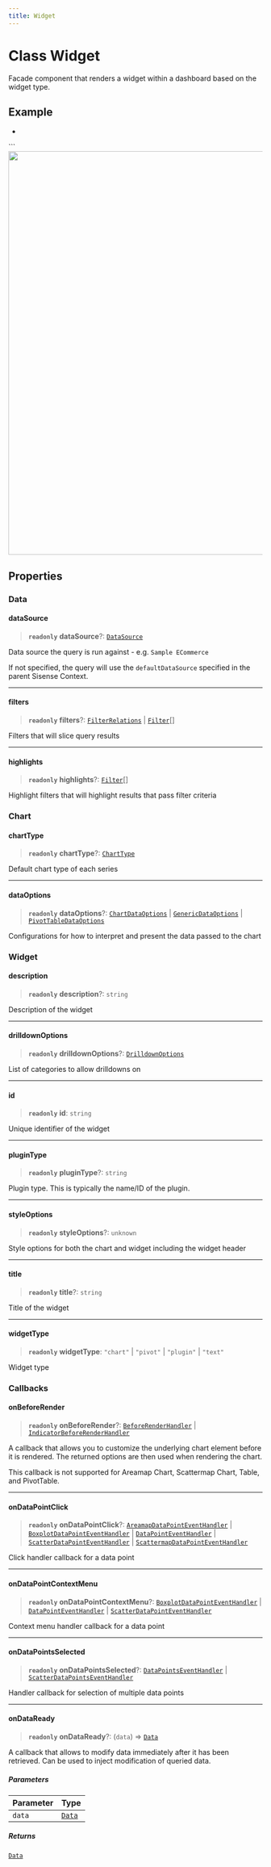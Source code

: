 ```yaml
---
title: Widget
---
```


# Class Widget

Facade component that renders a widget within a dashboard based on the widget type.

## Example

* ```vue
<script setup lang="ts">
import { Widget, type WidgetProps } from '@sisense/sdk-ui-vue';
import { measureFactory } from '@sisense/sdk-data';

const widgetProps: WidgetProps = {
 id: 'widget-id',
 widgetType: 'chart',
 dataSource: DM.DataSource,
 chartType: 'column',
 dataOptions: {
   category: [dimProductName],
   value: [
     {
       column: measureFactory.sum(DM.Fact_Sale_orders.OrderRevenue, 'Total Revenue'),
       sortType: 'sortDesc',
     },
   ],
   breakBy: [],
 },
};
</script>

<template>
 <Widget
   :id="widgetProps.id"
   :widgetType="widgetProps.widgetType"
   :dataSource="widgetProps.dataSource"
   :chartType="widgetProps.chartType"
   :dataOptions="widgetProps.dataOptions"
 />
</template>
```
<img src="../../../img/vue-widget-example.png" width="800px" />

## Properties

### Data

#### dataSource

> **`readonly`** **dataSource**?: [`DataSource`](../../sdk-data/type-aliases/type-alias.DataSource.md)

Data source the query is run against - e.g. `Sample ECommerce`

If not specified, the query will use the `defaultDataSource` specified in the parent Sisense Context.

***

#### filters

> **`readonly`** **filters**?: [`FilterRelations`](../../sdk-data/interfaces/interface.FilterRelations.md) \| [`Filter`](../../sdk-data/interfaces/interface.Filter.md)[]

Filters that will slice query results

***

#### highlights

> **`readonly`** **highlights**?: [`Filter`](../../sdk-data/interfaces/interface.Filter.md)[]

Highlight filters that will highlight results that pass filter criteria

### Chart

#### chartType

> **`readonly`** **chartType**?: [`ChartType`](../type-aliases/type-alias.ChartType.md)

Default chart type of each series

***

#### dataOptions

> **`readonly`** **dataOptions**?: [`ChartDataOptions`](../type-aliases/type-alias.ChartDataOptions.md) \| [`GenericDataOptions`](../../sdk-ui/type-aliases/type-alias.GenericDataOptions.md) \| [`PivotTableDataOptions`](../interfaces/interface.PivotTableDataOptions.md)

Configurations for how to interpret and present the data passed to the chart

### Widget

#### description

> **`readonly`** **description**?: `string`

Description of the widget

***

#### drilldownOptions

> **`readonly`** **drilldownOptions**?: [`DrilldownOptions`](../type-aliases/type-alias.DrilldownOptions.md)

List of categories to allow drilldowns on

***

#### id

> **`readonly`** **id**: `string`

Unique identifier of the widget

***

#### pluginType

> **`readonly`** **pluginType**?: `string`

Plugin type. This is typically the name/ID of the plugin.

***

#### styleOptions

> **`readonly`** **styleOptions**?: `unknown`

Style options for both the chart and widget including the widget header

***

#### title

> **`readonly`** **title**?: `string`

Title of the widget

***

#### widgetType

> **`readonly`** **widgetType**: `"chart"` \| `"pivot"` \| `"plugin"` \| `"text"`

Widget type

### Callbacks

#### onBeforeRender

> **`readonly`** **onBeforeRender**?: [`BeforeRenderHandler`](../type-aliases/type-alias.BeforeRenderHandler.md) \| [`IndicatorBeforeRenderHandler`](../type-aliases/type-alias.IndicatorBeforeRenderHandler.md)

A callback that allows you to customize the underlying chart element before it is rendered. The returned options are then used when rendering the chart.

This callback is not supported for Areamap Chart, Scattermap Chart, Table, and PivotTable.

***

#### onDataPointClick

> **`readonly`** **onDataPointClick**?: [`AreamapDataPointEventHandler`](../../sdk-ui/type-aliases/type-alias.AreamapDataPointEventHandler.md) \| [`BoxplotDataPointEventHandler`](../../sdk-ui/type-aliases/type-alias.BoxplotDataPointEventHandler.md) \| [`DataPointEventHandler`](../../sdk-ui/type-aliases/type-alias.DataPointEventHandler.md) \| [`ScatterDataPointEventHandler`](../../sdk-ui/type-aliases/type-alias.ScatterDataPointEventHandler.md) \| [`ScattermapDataPointEventHandler`](../../sdk-ui/type-aliases/type-alias.ScattermapDataPointEventHandler.md)

Click handler callback for a data point

***

#### onDataPointContextMenu

> **`readonly`** **onDataPointContextMenu**?: [`BoxplotDataPointEventHandler`](../../sdk-ui/type-aliases/type-alias.BoxplotDataPointEventHandler.md) \| [`DataPointEventHandler`](../../sdk-ui/type-aliases/type-alias.DataPointEventHandler.md) \| [`ScatterDataPointEventHandler`](../../sdk-ui/type-aliases/type-alias.ScatterDataPointEventHandler.md)

Context menu handler callback for a data point

***

#### onDataPointsSelected

> **`readonly`** **onDataPointsSelected**?: [`DataPointsEventHandler`](../../sdk-ui/type-aliases/type-alias.DataPointsEventHandler.md) \| [`ScatterDataPointsEventHandler`](../../sdk-ui/type-aliases/type-alias.ScatterDataPointsEventHandler.md)

Handler callback for selection of multiple data points

***

#### onDataReady

> **`readonly`** **onDataReady**?: (`data`) => [`Data`](../../sdk-data/interfaces/interface.Data.md)

A callback that allows to modify data immediately after it has been retrieved.
Can be used to inject modification of queried data.

##### Parameters

| Parameter | Type |
| :------ | :------ |
| `data` | [`Data`](../../sdk-data/interfaces/interface.Data.md) |

##### Returns

[`Data`](../../sdk-data/interfaces/interface.Data.md)

